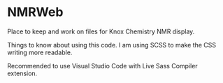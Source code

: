 # NMRWeb
Place to keep and work on files for Knox Chemistry NMR display.

Things to know about using this code. I am using SCSS to make the CSS writing more readable.

Recommended to use Visual Studio Code with Live Sass Compiler extension.
